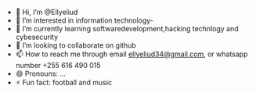 - 👋 Hi, I’m @Ellyeliud
- 👀 I’m interested in information technology-
-  🌱 I’m currently learning softwaredevelopment,hacking technlogy and cybesecurity
- 💞️ I’m looking to collaborate on github
- 📫 How to reach me through email ellyeliud34@gmail.com, or whatsapp number +255 616 490 015
- 😄 Pronouns: ...
- ⚡ Fun fact: football and music

<!---
Ellyeliud/Ellyeliud is a ✨ special ✨ repository because its `README.md` (this file) appears on your GitHub profile.
You can click the Preview link to take a look at your changes.
--->
